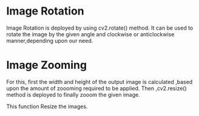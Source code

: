 
# Image Rotation

Image Rotation is deployed by using cv2.rotate() method. It can be used to rotate the image by the given angle and clockwise or anticlockwise manner,depending upon our need.

# Image Zooming

For this, first the width and height of the output image is calculated ,based upon the amount of zoooming required to be applied.
Then ,cv2.resize() method is deployed to finally zooom the given image.

This function Resize the images.
